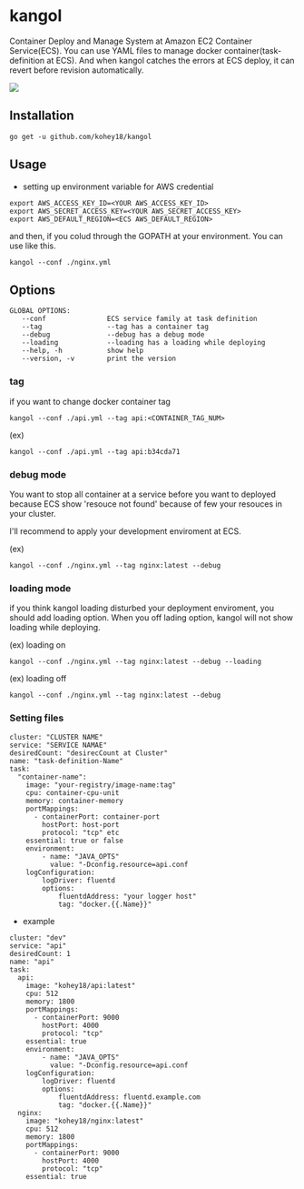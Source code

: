 # kangol

Container Deploy and Manage System at Amazon EC2 Container Service(ECS).
You can use YAML files to manage docker container(task-definition at ECS).
And when kangol catches the errors at ECS deploy, it can revert before revision automatically.


![](https://cloud.githubusercontent.com/assets/2541396/10562719/ee2773fc-75a4-11e5-8b46-9273ff110db2.gif)

## Installation

```
go get -u github.com/kohey18/kangol
```

## Usage

* setting up environment variable for AWS credential

```
export AWS_ACCESS_KEY_ID=<YOUR AWS_ACCESS_KEY_ID>
export AWS_SECRET_ACCESS_KEY=<YOUR AWS_SECRET_ACCESS_KEY>
export AWS_DEFAULT_REGION=<ECS AWS_DEFAULT_REGION>
```

and then, if you colud through the GOPATH at your environment.
You can use like this.

```
kangol --conf ./nginx.yml
```

## Options


```
GLOBAL OPTIONS:
   --conf               ECS service family at task definition
   --tag                --tag has a container tag
   --debug              --debug has a debug mode
   --loading            --loading has a loading while deploying
   --help, -h           show help
   --version, -v        print the version
```

### tag

if you want to change docker container tag

```
kangol --conf ./api.yml --tag api:<CONTAINER_TAG_NUM>
```

(ex)

```
kangol --conf ./api.yml --tag api:b34cda71
```

### debug mode

You want to stop all container at a service before you want to deployed because ECS show 'resouce not found' because of few your resouces in your cluster.

I'll recommend to apply your development enviroment at ECS.

(ex)

```
kangol --conf ./nginx.yml --tag nginx:latest --debug
```

### loading mode

if you think kangol loading disturbed your deployment enviroment, you should add loading option.
When you off lading option, kangol will not show loading while deploying.

(ex) loading on

```
kangol --conf ./nginx.yml --tag nginx:latest --debug --loading
```

(ex) loading off

```
kangol --conf ./nginx.yml --tag nginx:latest --debug
```

### Setting files

```
cluster: "CLUSTER NAME"
service: "SERVICE NAMAE"
desiredCount: "desirecCount at Cluster"
name: "task-definition-Name"
task:
  "container-name":
    image: "your-registry/image-name:tag"
    cpu: container-cpu-unit
    memory: container-memory
    portMappings:
      - containerPort: container-port
        hostPort: host-port
        protocol: "tcp" etc
    essential: true or false
    environment:
        - name: "JAVA_OPTS"
          value: "-Dconfig.resource=api.conf
    logConfiguration:
        logDriver: fluentd
        options:
            fluentdAddress: "your logger host"
            tag: "docker.{{.Name}}"
```

* example

```
cluster: "dev"
service: "api"
desiredCount: 1
name: "api"
task:
  api:
    image: "kohey18/api:latest"
    cpu: 512
    memory: 1800
    portMappings:
      - containerPort: 9000
        hostPort: 4000
        protocol: "tcp"
    essential: true
    environment:
        - name: "JAVA_OPTS"
          value: "-Dconfig.resource=api.conf
    logConfiguration:
        logDriver: fluentd
        options:
            fluentdAddress: fluentd.example.com
            tag: "docker.{{.Name}}"
  nginx:
    image: "kohey18/nginx:latest"
    cpu: 512
    memory: 1800
    portMappings:
      - containerPort: 9000
        hostPort: 4000
        protocol: "tcp"
    essential: true
```
